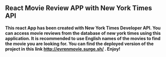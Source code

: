## React Movie Review APP with New York Times API

**This react App has been created with New York Times Developer API. You can access movie reviews from the database of new york times using this application. It is recommended to use English names of the movies to find the movie you are looking for. You can find the deployed version of the project in this link http://evrenmovie.surge.sh/ . Enjoy!**

